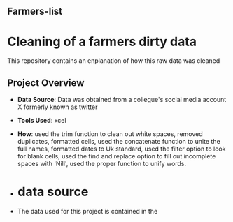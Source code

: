 ## Farmers-list

# Cleaning of a farmers dirty data

This repository contains an enplanation of how this raw data was cleaned
## Project Overview

- **Data Source**: Data was obtained from a collegue's social media account X formerly known as twitter
- **Tools Used**: xcel
- **How**: used the trim function to clean out white spaces, removed duplicates, formatted cells, used the concatenate function to unite the full names, formatted dates to Uk standard, used the filter option to look for blank cells, used the find and replace option to fill out incomplete spaces with 'Nill', used the proper function to unify words.

- # data source
- The data used for this project is contained in the
